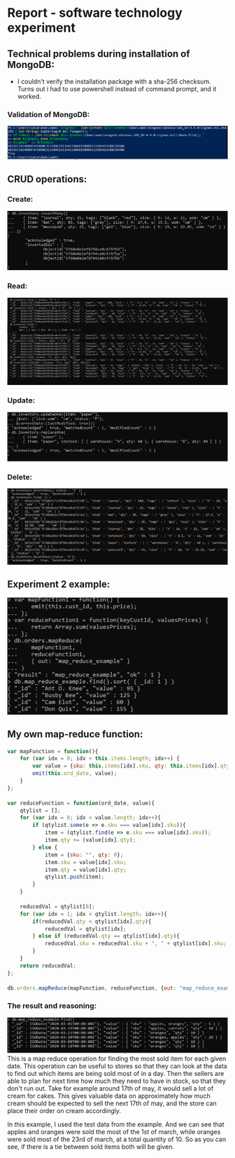 # Report - software technology experiment
## Technical problems during installation of MongoDB:
* I couldn't verify the installation package with a sha-256 checksum. Turns out i had to use powershell instead of command prompt, and it worked.

### Validation of MongoDB:
![Validation of MongoDB](expass-3-assets/verification.png)

## CRUD operations:
### Create:
![Create operation](expass-3-assets/create.png)

### Read:
![Read operation](expass-3-assets/read.png)

### Update:
![Update operation](expass-3-assets/update.png)

### Delete:
![Delete operation](expass-3-assets/delete.png)

## Experiment 2 example:
![Map-reduce example](expass-3-assets/mapreduceexample.png)

## My own map-reduce function:
```javascript
var mapFunction = function(){
	for (var idx = 0; idx < this.items.length; idx++) {
		var value = {sku: this.items[idx].sku, qty: this.items[idx].qty };
		emit(this.ord_date, value);
	}
};

var reduceFunction = function(ord_date, value){
    qtylist = [];
    for (var idx = 0; idx < value.length; idx++){
        if (qtylist.some(e => e.sku === value[idx].sku)){
            item = (qtylist.find(e => e.sku === value[idx].sku));
            item.qty += (value[idx].qty);
        } else {
            item = {sku: "", qty: 0};
            item.sku = value[idx].sku;
            item.qty = value[idx].qty;
            qtylist.push(item);
        }
    }

    reducedVal = qtylist[0];
    for (var idx = 1; idx < qtylist.length; idx++){
        if(reducedVal.qty < qtylist[idx].qty){
            reducedVal = qtylist[idx];
        } else if (reducedVal.qty == qtylist[idx].qty){
            reducedVal.sku = reducedVal.sku + ", " + qtylist[idx].sku;
        }
    }
    return reducedVal;    
};

db.orders.mapReduce(mapFunction, reduceFunction, {out: "map_reduce_example"});
```
### The result and reasoning:
![My map-reduce result](expass-3-assets/find-most-sold-item-by-date-result.png)
This is a map reduce operation for finding the most sold item for each given date. This operation can be useful to stores so that they can look at the data to find out which items are being sold most of in a day. Then the sellers are able to plan for next time how much they need to have in stock, so that they don't run out.
Take for example around 17th of may, it would sell a lot of cream for cakes. This gives valuable data on approximately how much cream should be expected to sell the next 17th of may, and the store can place their order on cream accordingly.

In this example, I used the test data from the example. And we can see that apples and oranges were sold the most of the 1st of march, while oranges were sold most of the 23rd of march, at a total quantity of 10. So as you can see, if there is a tie between sold items both will be given.


